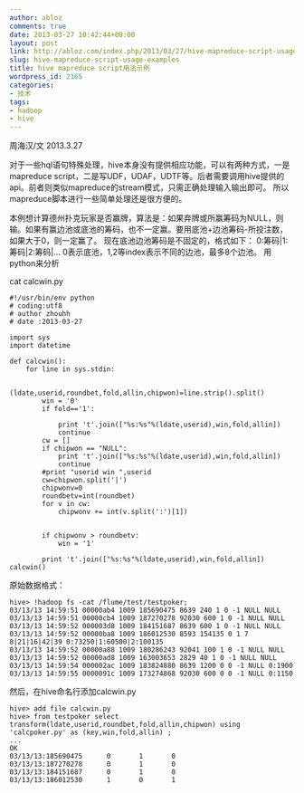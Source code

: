 ```yaml
---
author: abloz
comments: true
date: 2013-03-27 10:42:44+00:00
layout: post
link: http://abloz.com/index.php/2013/03/27/hive-mapreduce-script-usage-examples/
slug: hive-mapreduce-script-usage-examples
title: hive mapreduce script用法示例
wordpress_id: 2165
categories:
- 技术
tags:
- hadoop
- hive
---
```


周海汉/文
2013.3.27


对于一些hql语句特殊处理，hive本身没有提供相应功能，可以有两种方式，一是mapreduce script，二是写UDF，UDAF，UDTF等。后者需要调用hive提供的api。前者则类似mapreduce的stream模式，只需正确处理输入输出即可。
所以mapreduce脚本进行一些简单处理还是很方便的。

本例想计算德州扑克玩家是否赢牌，算法是：如果弃牌或所赢筹码为NULL，则输。如果有赢边池或底池的筹码，也不一定赢。要用底池+边池筹码-所投注数，如果大于0，则一定赢了。
现在底池边池筹码是不固定的，格式如下：
0:筹码|1:筹码|2:筹码|...
0表示底池，1,2等index表示不同的边池，最多8个边池。
用python来分析

cat calcwin.py

    
    
    #!/usr/bin/env python
    # coding:utf8
    # author zhouhh
    # date :2013-03-27
    
    import sys
    import datetime
    
    def calcwin():
        for line in sys.stdin:
    
            (ldate,userid,roundbet,fold,allin,chipwon)=line.strip().split()
            win = '0'
            if fold=='1':
    
                print 't'.join(["%s:%s"%(ldate,userid),win,fold,allin])
                continue
            cw = []
            if chipwon == "NULL":
                print 't'.join(["%s:%s"%(ldate,userid),win,fold,allin])
                continue
            #print "userid win ",userid
            cw=chipwon.split('|')
            chipwonv=0
            roundbetv=int(roundbet)
            for v in cw:
                chipwonv += int(v.split(':')[1])
    
    
            if chipwonv > roundbetv:
                win = '1'
    
            print 't'.join(["%s:%s"%(ldate,userid),win,fold,allin])
    calcwin()
    


原始数据格式：

    
    
    hive> !hadoop fs -cat /flume/test/testpoker;
    03/13/13 14:59:51 00000ab4 1009 185690475 8639 240 1 0 -1 NULL NULL
    03/13/13 14:59:51 00000cb4 1009 187270278 92030 600 1 0 -1 NULL NULL
    03/13/13 14:59:52 000003d8 1009 184151687 8639 600 1 0 -1 NULL NULL
    03/13/13 14:59:52 00000ba8 1009 186012530 8593 154135 0 1 7 8|21|16|42|39 0:73250|1:60500|2:100135
    03/13/13 14:59:52 00000a88 1009 180286243 92041 100 1 0 -1 NULL NULL
    03/13/13 14:59:52 00000ad8 1009 163003653 2829 40 1 0 -1 NULL NULL
    03/13/13 14:59:54 000002ac 1009 183824880 8639 1200 0 0 -1 NULL 0:1900
    03/13/13 14:59:55 0000091c 1009 173274868 92030 600 0 0 -1 NULL 0:1150
    
    


然后，在hive命名行添加calcwin.py

    
    
    hive> add file calcwin.py
    hive> from testpoker select transform(ldate,userid,roundbet,fold,allin,chipwon) using 'calcpoker.py' as (key,win,fold,allin) ;
    ...
    OK
    03/13/13:185690475      0       1       0
    03/13/13:187270278      0       1       0
    03/13/13:184151687      0       1       0
    03/13/13:186012530      1       0       1
    

